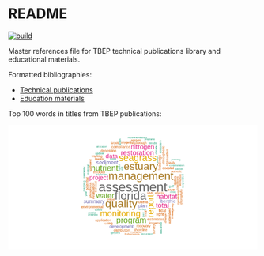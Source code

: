 
# README

[![build](https://github.com/tbep-tech/tbep-refs/workflows/build/badge.svg)](https://github.com/tbep-tech/tbep-refs/actions)

Master references file for TBEP technical publications library and
educational materials.

Formatted bibliographies:

  - [Technical publications](https://tbep-tech.github.io/tbep-refs/)
  - [Education
    materials](https://tbep-tech.github.io/tbep-refs/eduindex)

Top 100 words in titles from TBEP publications:

![](README_files/figure-gfm/unnamed-chunk-1-1.png)<!-- -->

